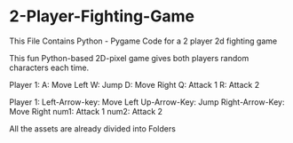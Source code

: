 # 2-Player-Fighting-Game
This File Contains Python - Pygame Code for a 2 player 2d fighting game

This fun Python-based 2D-pixel game gives both players random characters each time.

Player 1:
  A: Move Left
  W: Jump
  D: Move Right
  Q: Attack 1
  R: Attack 2

Player 1:
  Left-Arrow-key: Move Left
  Up-Arrow-Key: Jump
  Right-Arrow-Key: Move Right
  num1: Attack 1
  num2: Attack 2

All the assets are already divided into Folders
